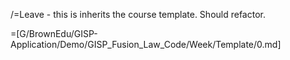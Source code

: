 
/=Leave - this is inherits the course template. Should refactor.

=[G/BrownEdu/GISP-Application/Demo/GISP_Fusion_Law_Code/Week/Template/0.md]
